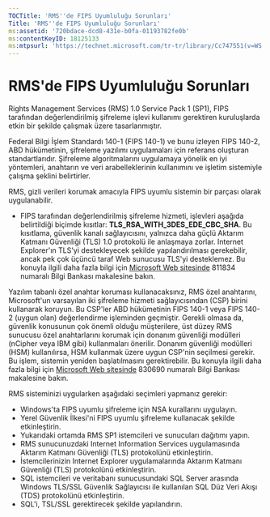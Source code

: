 ```yaml
---
TOCTitle: 'RMS''de FIPS Uyumluluğu Sorunları'
Title: 'RMS''de FIPS Uyumluluğu Sorunları'
ms:assetid: '720bdace-dcd8-431e-b0fa-01193782fe0b'
ms:contentKeyID: 18125133
ms:mtpsurl: 'https://technet.microsoft.com/tr-tr/library/Cc747551(v=WS.10)'
---
```


RMS'de FIPS Uyumluluğu Sorunları
================================

Rights Management Services (RMS) 1.0 Service Pack 1 (SP1), FIPS tarafından değerlendirilmiş şifreleme işlevi kullanımı gerektiren kuruluşlarda etkin bir şekilde çalışmak üzere tasarlanmıştır.

Federal Bilgi İşlem Standardı 140-1 (FIPS 140-1) ve bunu izleyen FIPS 140-2, ABD hükümetinin, şifreleme yazılımı uygulamaları için referans oluşturan standartlarıdır. Şifreleme algoritmalarını uygulamaya yönelik en iyi yöntemleri, anahtarın ve veri arabelleklerinin kullanımını ve işletim sistemiyle çalışma şeklini belirtirler.

RMS, gizli verileri korumak amacıyla FIPS uyumlu sistemin bir parçası olarak uygulanabilir.

-   FIPS tarafından değerlendirilmiş şifreleme hizmeti, işlevleri aşağıda belirtildiği biçimde kısıtlar: **TLS\_RSA\_WITH\_3DES\_EDE\_CBC\_SHA**. Bu kısıtlama, güvenlik kanalı sağlayıcısını, yalnızca daha güçlü Aktarım Katmanı Güvenliği (TLS) 1.0 protokolü ile anlaşmaya zorlar. Internet Explorer'ın TLS'yi destekleyecek şekilde yapılandırılması gerekebilir, ancak pek çok üçüncü taraf Web sunucusu TLS'yi desteklemez. Bu konuyla ilgili daha fazla bilgi için [Microsoft Web sitesinde](http://go.microsoft.com/fwlink/?linkid=43614) 811834 numaralı Bilgi Bankası makalesine bakın.

Yazılım tabanlı özel anahtar koruması kullanacaksınız, RMS özel anahtarını, Microsoft'un varsayılan iki şifreleme hizmeti sağlayıcısından (CSP) birini kullanarak koruyun. Bu CSP'ler ABD hükümetinin FIPS 140-1 veya FIPS 140-2 (uygun olan) değerlendirme işleminden geçmiştir. Gerekli olmasa da, güvenlik konusunun çok önemli olduğu müşterilere, üst düzey RMS sunucusu özel anahtarlarını korumak için donanım güvenliği modülleri (nCipher veya IBM gibi) kullanmaları önerilir. Donanım güvenliği modülleri (HSM) kullanılırsa, HSM kullanmak üzere uygun CSP'nin seçilmesi gerekir. Bu işlem, sistemin yeniden başlatılmasını gerektirebilir. Bu konuyla ilgili daha fazla bilgi için [Microsoft Web sitesinde](http://go.microsoft.com/fwlink/?linkid=44138) 830690 numaralı Bilgi Bankası makalesine bakın.

RMS sisteminizi uygularken aşağıdaki seçimleri yapmanız gerekir:

-   Windows'ta FIPS uyumlu şifreleme için NSA kurallarını uygulayın.
-   Yerel Güvenlik İlkesi'ni FIPS uyumlu şifreleme kullanacak şekilde etkinleştirin.
-   Yukarıdaki ortamda RMS SP1 istemcileri ve sunucuları dağıtımı yapın.
-   RMS sunucunuzdaki Internet Information Services uygulamasında Aktarım Katmanı Güvenliği (TLS) protokolünü etkinleştirin.
-   İstemcilerinizin Internet Explorer uygulamalarında Aktarım Katmanı Güvenliği (TLS) protokolünü etkinleştirin.
-   SQL istemcileri ve veritabanı sunucusundaki SQL Server arasında Windows TLS/SSL Güvenlik Sağlayıcısı ile kullanılan SQL Düz Veri Akışı (TDS) protokolünü etkinleştirin.
-   SQL'i, TSL/SSL gerektirecek şekilde yapılandırın.
